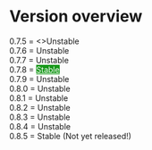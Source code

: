 # Version overview

0.7.5 = <>Unstable<br>
0.7.6 = Unstable<br>
0.7.7 = Unstable<br>
0.7.8 = <a class="label label-link" href="#" style="background-color: #159818; color: #fff;"><span class="octicon octicon-tag"></span><span class="label-name">Stable</span></a><br>
0.7.9 = Unstable<br>
0.8.0 = Unstable<br>
0.8.1 = Unstable<br>
0.8.2 = Unstable<br>
0.8.3 = Unstable<br>
0.8.4 = Unstable<br>
0.8.5 = Stable (Not yet released!)<br>
